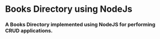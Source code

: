 # Books Directory using NodeJs

### A Books Directory implemented using NodeJS for performing CRUD applications.

